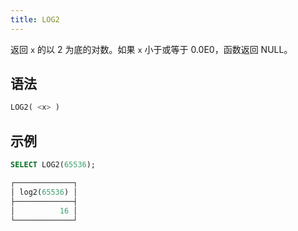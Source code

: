 ```yaml
---
title: LOG2
---
```


返回 `x` 的以 2 为底的对数。如果 `x` 小于或等于 0.0E0，函数返回 NULL。

## 语法

```sql
LOG2( <x> )
```

## 示例

```sql
SELECT LOG2(65536);

┌─────────────┐
│ log2(65536) │
├─────────────┤
│          16 │
└─────────────┘
```